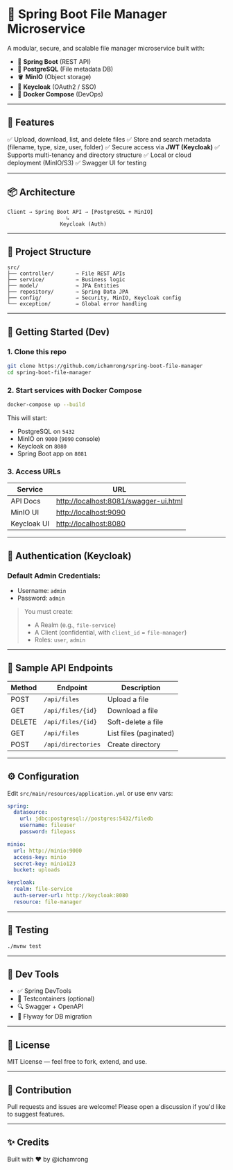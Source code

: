 # 📂 Spring Boot File Manager Microservice

A modular, secure, and scalable file manager microservice built with:

* 🚀 **Spring Boot** (REST API)
* 💢 **PostgreSQL** (File metadata DB)
* 🪣 **MinIO** (Object storage)
* 🔐 **Keycloak** (OAuth2 / SSO)
* 🐳 **Docker Compose** (DevOps)

---

## 🔧 Features

✅ Upload, download, list, and delete files
✅ Store and search metadata (filename, type, size, user, folder)
✅ Secure access via **JWT (Keycloak)**
✅ Supports multi-tenancy and directory structure
✅ Local or cloud deployment (MinIO/S3)
✅ Swagger UI for testing

---

## 📦 Architecture

```
Client → Spring Boot API → [PostgreSQL + MinIO]
                   ↳
                 Keycloak (Auth)
```

---

## 📁 Project Structure

```
src/
├── controller/       → File REST APIs
├── service/          → Business logic
├── model/            → JPA Entities
├── repository/       → Spring Data JPA
├── config/           → Security, MinIO, Keycloak config
└── exception/        → Global error handling
```

---

## 🚀 Getting Started (Dev)

### 1. Clone this repo

```bash
git clone https://github.com/ichamrong/spring-boot-file-manager
cd spring-boot-file-manager
```

### 2. Start services with Docker Compose

```bash
docker-compose up --build
```

This will start:

* PostgreSQL on `5432`
* MinIO on `9000` (`9090` console)
* Keycloak on `8080`
* Spring Boot app on `8081`

### 3. Access URLs

| Service     | URL                                                                            |
| ----------- | ------------------------------------------------------------------------------ |
| API Docs    | [http://localhost:8081/swagger-ui.html](http://localhost:8081/swagger-ui.html) |
| MinIO UI    | [http://localhost:9090](http://localhost:9090)                                 |
| Keycloak UI | [http://localhost:8080](http://localhost:8080)                                 |

---

## 🔐 Authentication (Keycloak)

### Default Admin Credentials:

* Username: `admin`
* Password: `admin`

> You must create:
>
> * A Realm (e.g., `file-service`)
> * A Client (confidential, with `client_id` = `file-manager`)
> * Roles: `user`, `admin`

---

## 📄 Sample API Endpoints

| Method | Endpoint           | Description            |
| ------ | ------------------ | ---------------------- |
| POST   | `/api/files`       | Upload a file          |
| GET    | `/api/files/{id}`  | Download a file        |
| DELETE | `/api/files/{id}`  | Soft-delete a file     |
| GET    | `/api/files`       | List files (paginated) |
| POST   | `/api/directories` | Create directory       |

---

## ⚙️ Configuration

Edit `src/main/resources/application.yml` or use env vars:

```yaml
spring:
  datasource:
    url: jdbc:postgresql://postgres:5432/filedb
    username: fileuser
    password: filepass

minio:
  url: http://minio:9000
  access-key: minio
  secret-key: minio123
  bucket: uploads

keycloak:
  realm: file-service
  auth-server-url: http://keycloak:8080
  resource: file-manager
```

---

## 🧪 Testing

```bash
./mvnw test
```

---

## 👰 Dev Tools

* ✅ Spring DevTools
* 🧪 Testcontainers (optional)
* 🔍 Swagger + OpenAPI
* 🐘 Flyway for DB migration

---

## 📜 License

MIT License — feel free to fork, extend, and use.

---

## 🤝 Contribution

Pull requests and issues are welcome!
Please open a discussion if you'd like to suggest features.

---

## ✨ Credits

Built with ❤️ by @ichamrong

